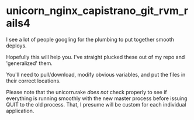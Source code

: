 unicorn_nginx_capistrano_git_rvm_rails4
=======================================

I see a lot of people googling for the plumbing to put together smooth deploys.

Hopefully this will help you. I've straight plucked these out of my repo and 'generalized' them.

You'll need to pull/download, modify obvious variables, and put the files in their correct locations.

Please note that the unicorn.rake *does not* check properly to see if everything is running smoothly
with the new master process before issuing QUIT to the old process. That, I presume will be custom for 
each individual application.
